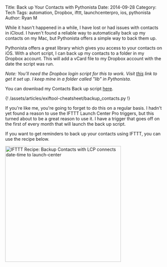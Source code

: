 Title: Back up Your Contacts with Pythonista
Date: 2014-09-28
Category: Tech
Tags: automation, Dropbox, ifttt, launchcenterpro, ios, pythonista
Author: Ryan M

While it hasn't happened in a while, I have lost or had issues with contacts in iCloud. I haven't found a reliable way to automatically back up my contacts on my Mac, but Pythonista offers a simple way to back them up.

<!-- PELICAN_END_SUMMARY -->

Pythonista offers a great library which gives you access to your contacts on iOS. With a short script, I can back up my contacts to a folder in my Dropbox account. This will add a vCard file to my Dropbox account with the date the script was run.

_Note: You'll need the Dropbox login script for this to work. Visit [this][dropboxlogin] link to get it set up. I keep mine in a folder called "lib" in Pythonista._

[dropboxlogin]: https://gist.github.com/omz/4034526

You can download my Contacts Back up script [here][download].

[download]: https://gist.github.com/rjames86/79f857f427599f6e145c

{! /assets/articles/exiftool-cheatsheet/backup_contacts.py !}

If you're like me, you're going to forget to do this on a regular basis. I hadn't yet found a reason to use the IFTTT Launch Center Pro triggers, but this turned about to be a great reason to use it. I have a trigger that goes off on the first of every month that will launch the back up script.

If you want to get reminders to back up your contacts using IFTTT, you can use the recipe below.

<a href="https://ifttt.com/view_embed_recipe/206885-backup-contacts-with-lcp" target = "_blank" class="embed_recipe embed_recipe-l_24" id= "embed_recipe-206885"><img src= 'https://ifttt.com/recipe_embed_img/206885' alt="IFTTT Recipe: Backup Contacts with LCP connects date-time to launch-center" width="370px" style="max-width:100%"/></a><script async type="text/javascript" src= "//ifttt.com/assets/embed_recipe.js"></script>
